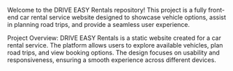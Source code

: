 Welcome to the DRIVE EASY Rentals repository! This project is a fully front-end car rental service website designed to showcase vehicle options, assist in planning road trips, and provide a seamless user experience.

Project Overview:
DRIVE EASY Rentals is a static website created for a car rental service. The platform allows users to explore available vehicles, plan road trips, and view booking options. The design focuses on usability and responsiveness, ensuring a smooth experience across different devices.

